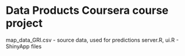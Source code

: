 Data Products Coursera course project
=====================
map_data_GRI.csv - source data, used for predictions
server.R, ui.R - ShinyApp files
